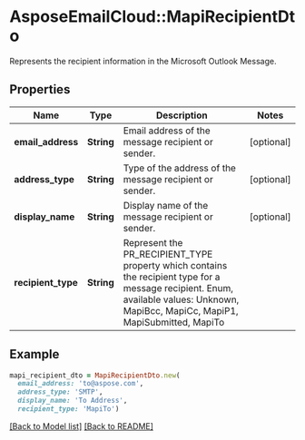 # AsposeEmailCloud::MapiRecipientDto

Represents the recipient information in the Microsoft Outlook Message.             

## Properties
Name | Type | Description | Notes
---- | ---- | ----------- | -----
**email_address** |**String** | Email address of the message recipient or sender.              | [optional] 
**address_type** |**String** | Type of the address of the message recipient or sender.              | [optional] 
**display_name** |**String** | Display name of the message recipient or sender.              | [optional] 
**recipient_type** |**String** | Represent the PR_RECIPIENT_TYPE property which contains the recipient type for a message recipient. Enum, available values: Unknown, MapiBcc, MapiCc, MapiP1, MapiSubmitted, MapiTo | 


## Example
```ruby
mapi_recipient_dto = MapiRecipientDto.new(
  email_address: 'to@aspose.com',
  address_type: 'SMTP',
  display_name: 'To Address',
  recipient_type: 'MapiTo')
```


[[Back to Model list]](Models.md) [[Back to README]](README.md)
